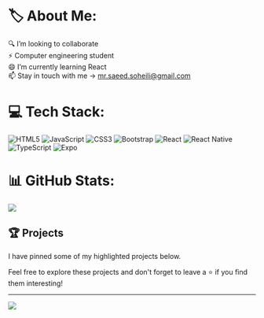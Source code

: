 # 🏷️ About Me:
🔍️ I’m looking to collaborate<br>⚡ Computer engineering student<br>😄 I’m currently learning React<br>📫 Stay in touch with me -> mr.saeed.soheili@gmail.com


# 💻 Tech Stack:
![HTML5](https://ziadoua.github.io/m3-Markdown-Badges/badges/HTML/html1.svg) ![JavaScript](https://ziadoua.github.io/m3-Markdown-Badges/badges/Javascript/javascript3.svg) ![CSS3](https://ziadoua.github.io/m3-Markdown-Badges/badges/CSS/css2.svg) ![Bootstrap](https://ziadoua.github.io/m3-Markdown-Badges/badges/Bootstrap/bootstrap1.svg) ![React](https://ziadoua.github.io/m3-Markdown-Badges/badges/React/react3.svg) ![React Native](https://ziadoua.github.io/m3-Markdown-Badges/badges/ReactNative/reactnative3.svg) ![TypeScript](https://ziadoua.github.io/m3-Markdown-Badges/badges/TypeScript/typescript1.svg
) ![Expo](https://ziadoua.github.io/m3-Markdown-Badges/badges/Expo/expo3.svg) 
# 📊 GitHub Stats:
![](https://github-readme-streak-stats.herokuapp.com/?user=SaeedSoheili&theme=default&hide_border=true)<br/>

## 🏆 Projects
I have pinned some of my highlighted projects below.

Feel free to explore these projects and don't forget to leave a ⭐ if you find them interesting!

---
[![](https://visitcount.itsvg.in/api?id=SaeedSoheili&icon=0&color=12)](https://visitcount.itsvg.in)
